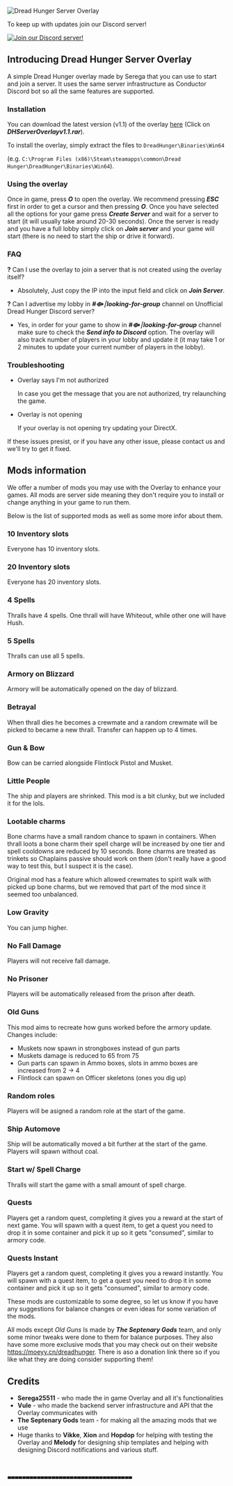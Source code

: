 ![Dread Hunger Server Overlay](https://i.imgur.com/m5ytNh0.jpg)

To keep up with updates join our Discord server!

[![Join our Discord server!](https://invidget.switchblade.xyz/WvR7CfdW)](https://discord.gg/WvR7CfdW)


## Introducing Dread Hunger Server Overlay
A simple Dread Hunger overlay made by Serega that you can use to start and join a server. It uses the same server infrastructure as Conductor Discord bot so all the same features are supported.

### Installation
You can download the latest version (v1.1) of the overlay [here](https://github.com/Unofficial-DH/dh-server-overlay/releases/tag/v1.1) (Click on ***DHServerOverlayv1.1.rar***).

To install the overlay, simply extract the files to `DreadHunger\Binaries\Win64`

(e.g. `C:\Program Files (x86)\Steam\steamapps\common\Dread Hunger\DreadHunger\Binaries\Win64`).

### Using the overlay 
Once in game, press ***O*** to open the overlay. We recommend pressing ***ESC*** first in order to get a cursor and then pressing ***O***. Once you have selected all the options for your game press ***Create Server*** and wait for a server to start (it will usually take around 20-30 seconds). Once the server is ready and you have a full lobby simply click on ***Join server*** and your game will start (there is no need to start the ship or drive it forward).

### FAQ
**?** Can I use the overlay to join a server that is not created using the overlay itself?
- Absolutely, Just copy the IP into the input field and click on ***Join Server***.

**?** Can I advertise my lobby in ***#⟴┊looking-for-group*** channel on Unofficial Dread Hunger Discord server?
- Yes, in order for your game to show in ***#⟴┊looking-for-group*** channel make sure to check the ***Send info to Discord*** option. The overlay will also track number of players in your lobby and update it (it may take 1 or 2 minutes to update your current number of players in the lobby).

### Troubleshooting
- Overlay says I'm not authorized

    In case you get the message that you are not authorized, try relaunching the game.
- Overlay is not opening

    If your overlay is not opening try updating your DirectX.

If these issues presist, or if you have any other issue, please contact us and we'll try to get it fixed.

## Mods information
We offer a number of mods you may use with the Overlay to enhance your games. All mods are server side meaning they don't require you to install or change anything in your game to run them.

Below is the list of supported mods as well as some more infor about them.
###  10 Inventory slots
Everyone has 10 inventory slots.
### 20 Inventory slots
Everyone has 20 inventory slots.
### 4 Spells
Thralls have 4 spells. One thrall will have Whiteout, while other one will have Hush.
### 5 Spells
Thralls can use all 5 spells.
### Armory on Blizzard
Armory will be automatically opened on the day of blizzard.
### Betrayal
When thrall dies he becomes a crewmate and a random crewmate will be picked to became a new thrall. Transfer can happen up to 4 times.
### Gun & Bow
Bow can be carried alongside Flintlock Pistol and Musket.
### Little People
The ship and players are shrinked. This mod is a bit clunky, but we included it for the lols.
### Lootable charms
Bone charms have a small random chance to spawn in containers. When thrall loots a bone charm their spell charge will be increased by one tier and spell cooldowns are reduced by 10 seconds. Bone charms are treated as trinkets so Chaplains passive should work on them (don't really have a good way to test this, but I suspect it is the case). 

Original mod has a feature which allowed crewmates to spirit walk with picked up bone charms, but we removed that part of the mod since it seemed too unbalanced.
### Low Gravity
You can jump higher.
### No Fall Damage
Players will not receive fall damage.
### No Prisoner
Players will be automatically released from the prison after death.
### Old Guns
This mod aims to recreate how guns worked before the armory update. Changes include:
- Muskets now spawn in strongboxes instead of gun parts
- Muskets damage is reduced to 65 from 75
- Gun parts can spawn in Ammo boxes, slots in ammo boxes are increased from 2 -> 4
- Flintlock can spawn on Officer skeletons (ones you dig up)
### Random roles
Players will be asigned a random role at the start of the game.
### Ship Automove
Ship will be automatically moved a bit further at the start of the game. Players will spawn without coal.
### Start w/ Spell Charge
Thralls will start the game with a small amount of spell charge.
### Quests
Players get a random quest, completing it gives you a reward at the start of next game. You will spawn with a quest item, to get a quest you need to drop it in some container and pick it up so it gets "consumed", similar to armory code.
### Quests Instant
Players get a random quest, completing it gives you a reward instantly. You will spawn with a quest item, to get a quest you need to drop it in some container and pick it up so it gets "consumed", similar to armory code.

These mods are customizable to some degree, so let us know if you have any suggestions for balance changes or even ideas for some variation of the mods.

All mods except *Old Guns* Is made by ***The Septenary Gods*** team, and only some minor tweaks were done to them for balance purposes. They also have some more exclusive mods that you may check out on their website https://moeyy.cn/dreadhunger. There is aso a donation link there so if you like what they are doing consider supporting them!


## Credits
- **Serega25511** - who made the in game Overlay and all it's functionalities
- **Vule** - who made the backend server infrastructure and API that the Overlay communicates with
- **The Septenary Gods** team - for making all the amazing mods that we use
- Huge thanks to **Vikke**, **Xion** and **Hopdop** for helping with testing the Overlay and **Melody** for designing ship templates and helping with designing Discord notifications and various stuff.
# ╍╍╍╍╍╍╍╍╍╍╍╍╍╍╍╍╍
